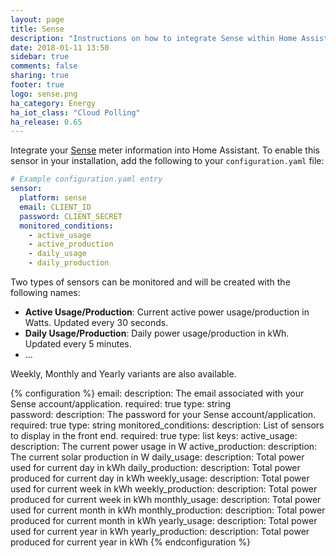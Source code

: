 ```yaml
---
layout: page
title: Sense
description: "Instructions on how to integrate Sense within Home Assistant."
date: 2018-01-11 13:50
sidebar: true
comments: false
sharing: true
footer: true
logo: sense.png
ha_category: Energy
ha_iot_class: "Cloud Polling"
ha_release: 0.65
---
```



Integrate your [Sense](https://sense.com) meter information into Home Assistant. 
To enable this sensor in your installation, add the following to your `configuration.yaml` file:

```yaml
# Example configuration.yaml entry
sensor:
  platform: sense
  email: CLIENT_ID
  password: CLIENT_SECRET
  monitored_conditions:
    - active_usage
    - active_production
    - daily_usage
    - daily_production
```

Two types of sensors can be monitored and will be created with the following names:
- **Active Usage/Production**: Current active power usage/production in Watts. Updated every 30 seconds.
- **Daily Usage/Production**: Daily power usage/production in kWh. Updated every 5 minutes.
- ...

Weekly, Monthly and Yearly variants are also available.

{% configuration %}
email:
  description: The email associated with your Sense account/application.
  required: true
  type: string  
password:
  description: The password for your Sense account/application.
  required: true
  type: string
monitored_conditions:
  description: List of sensors to display in the front end.
  required: true
  type: list
  keys:
    active_usage:
      description: The current power usage in W
    active_production:
      description: The current solar production in W
    daily_usage:
      description: Total power used for current day in kWh
    daily_production:
      description: Total power produced for current day in kWh
    weekly_usage:
      description: Total power used for current week in kWh
    weekly_production:
      description: Total power produced for current week in kWh
    monthly_usage:
      description: Total power used for current month in kWh
    monthly_production:
      description: Total power produced for current month in kWh
    yearly_usage:
      description: Total power used for current year in kWh
    yearly_production:
      description: Total power produced for current year in kWh
{% endconfiguration %}
